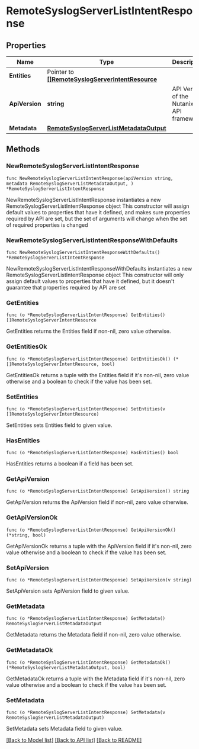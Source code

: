 # RemoteSyslogServerListIntentResponse

## Properties

Name | Type | Description | Notes
------------ | ------------- | ------------- | -------------
**Entities** | Pointer to [**[]RemoteSyslogServerIntentResource**](RemoteSyslogServerIntentResource.md) |  | [optional] 
**ApiVersion** | **string** | API Version of the Nutanix v3 API framework. | [readonly] [default to "3.1.0"]
**Metadata** | [**RemoteSyslogServerListMetadataOutput**](RemoteSyslogServerListMetadataOutput.md) |  | 

## Methods

### NewRemoteSyslogServerListIntentResponse

`func NewRemoteSyslogServerListIntentResponse(apiVersion string, metadata RemoteSyslogServerListMetadataOutput, ) *RemoteSyslogServerListIntentResponse`

NewRemoteSyslogServerListIntentResponse instantiates a new RemoteSyslogServerListIntentResponse object
This constructor will assign default values to properties that have it defined,
and makes sure properties required by API are set, but the set of arguments
will change when the set of required properties is changed

### NewRemoteSyslogServerListIntentResponseWithDefaults

`func NewRemoteSyslogServerListIntentResponseWithDefaults() *RemoteSyslogServerListIntentResponse`

NewRemoteSyslogServerListIntentResponseWithDefaults instantiates a new RemoteSyslogServerListIntentResponse object
This constructor will only assign default values to properties that have it defined,
but it doesn't guarantee that properties required by API are set

### GetEntities

`func (o *RemoteSyslogServerListIntentResponse) GetEntities() []RemoteSyslogServerIntentResource`

GetEntities returns the Entities field if non-nil, zero value otherwise.

### GetEntitiesOk

`func (o *RemoteSyslogServerListIntentResponse) GetEntitiesOk() (*[]RemoteSyslogServerIntentResource, bool)`

GetEntitiesOk returns a tuple with the Entities field if it's non-nil, zero value otherwise
and a boolean to check if the value has been set.

### SetEntities

`func (o *RemoteSyslogServerListIntentResponse) SetEntities(v []RemoteSyslogServerIntentResource)`

SetEntities sets Entities field to given value.

### HasEntities

`func (o *RemoteSyslogServerListIntentResponse) HasEntities() bool`

HasEntities returns a boolean if a field has been set.

### GetApiVersion

`func (o *RemoteSyslogServerListIntentResponse) GetApiVersion() string`

GetApiVersion returns the ApiVersion field if non-nil, zero value otherwise.

### GetApiVersionOk

`func (o *RemoteSyslogServerListIntentResponse) GetApiVersionOk() (*string, bool)`

GetApiVersionOk returns a tuple with the ApiVersion field if it's non-nil, zero value otherwise
and a boolean to check if the value has been set.

### SetApiVersion

`func (o *RemoteSyslogServerListIntentResponse) SetApiVersion(v string)`

SetApiVersion sets ApiVersion field to given value.


### GetMetadata

`func (o *RemoteSyslogServerListIntentResponse) GetMetadata() RemoteSyslogServerListMetadataOutput`

GetMetadata returns the Metadata field if non-nil, zero value otherwise.

### GetMetadataOk

`func (o *RemoteSyslogServerListIntentResponse) GetMetadataOk() (*RemoteSyslogServerListMetadataOutput, bool)`

GetMetadataOk returns a tuple with the Metadata field if it's non-nil, zero value otherwise
and a boolean to check if the value has been set.

### SetMetadata

`func (o *RemoteSyslogServerListIntentResponse) SetMetadata(v RemoteSyslogServerListMetadataOutput)`

SetMetadata sets Metadata field to given value.



[[Back to Model list]](../README.md#documentation-for-models) [[Back to API list]](../README.md#documentation-for-api-endpoints) [[Back to README]](../README.md)


